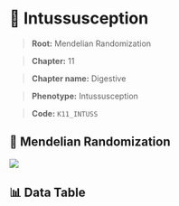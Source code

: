 # 🧪 Intussusception

> **Root:** Mendelian Randomization

> **Chapter:** 11  

> **Chapter name:** Digestive

> **Phenotype:** Intussusception  

> **Code:** `K11_INTUSS`

## 🧬 Mendelian Randomization  

<img src="/MR/Figures/Forward/K11_INTUSS.png"/>

## 📊 Data Table

<CsvTableMRF src="/public/MR/Data/Forward/K11_INTUSS.csv"/>
